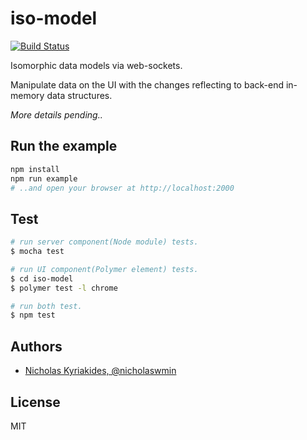 # iso-model
[![Build Status](https://travis-ci.org/nicholaswmin/iso-model.svg?branch=master)](https://travis-ci.org/nicholaswmin/iso-model)

Isomorphic data models via web-sockets.

Manipulate data on the UI with the changes reflecting to back-end in-memory data
structures.

*More details pending..*

## Run the example

```bash
npm install
npm run example
# ..and open your browser at http://localhost:2000
```

## Test

```bash
# run server component(Node module) tests.
$ mocha test

# run UI component(Polymer element) tests.
$ cd iso-model
$ polymer test -l chrome

# run both test.
$ npm test
```

## Authors

- [Nicholas Kyriakides, @nicholaswmin][nicholaswmin]

## License

MIT

[nicholaswmin]: https://github.com/nicholaswmin
